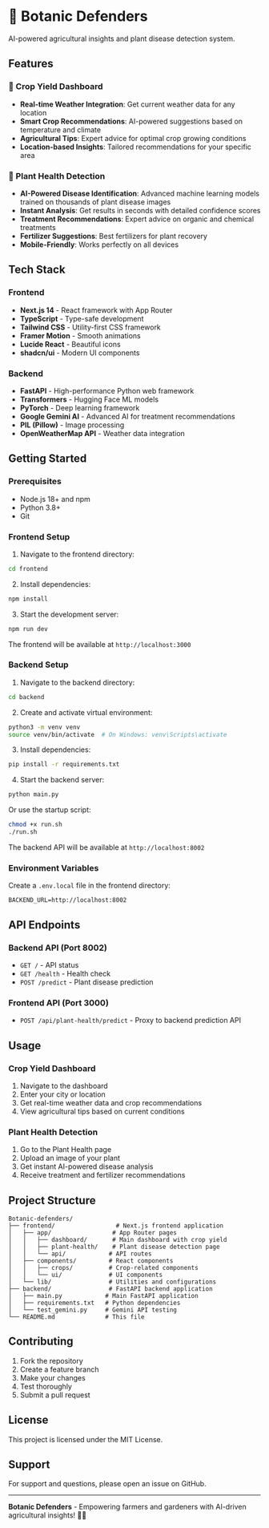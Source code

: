 # 🌱 Botanic Defenders

AI-powered agricultural insights and plant disease detection system.

## Features

### 🚀 Crop Yield Dashboard
- **Real-time Weather Integration**: Get current weather data for any location
- **Smart Crop Recommendations**: AI-powered suggestions based on temperature and climate
- **Agricultural Tips**: Expert advice for optimal crop growing conditions
- **Location-based Insights**: Tailored recommendations for your specific area

### 🔬 Plant Health Detection
- **AI-Powered Disease Identification**: Advanced machine learning models trained on thousands of plant disease images
- **Instant Analysis**: Get results in seconds with detailed confidence scores
- **Treatment Recommendations**: Expert advice on organic and chemical treatments
- **Fertilizer Suggestions**: Best fertilizers for plant recovery
- **Mobile-Friendly**: Works perfectly on all devices

## Tech Stack

### Frontend
- **Next.js 14** - React framework with App Router
- **TypeScript** - Type-safe development
- **Tailwind CSS** - Utility-first CSS framework
- **Framer Motion** - Smooth animations
- **Lucide React** - Beautiful icons
- **shadcn/ui** - Modern UI components

### Backend
- **FastAPI** - High-performance Python web framework
- **Transformers** - Hugging Face ML models
- **PyTorch** - Deep learning framework
- **Google Gemini AI** - Advanced AI for treatment recommendations
- **PIL (Pillow)** - Image processing
- **OpenWeatherMap API** - Weather data integration

## Getting Started

### Prerequisites
- Node.js 18+ and npm
- Python 3.8+
- Git

### Frontend Setup

1. Navigate to the frontend directory:
```bash
cd frontend
```

2. Install dependencies:
```bash
npm install
```

3. Start the development server:
```bash
npm run dev
```

The frontend will be available at `http://localhost:3000`

### Backend Setup

1. Navigate to the backend directory:
```bash
cd backend
```

2. Create and activate virtual environment:
```bash
python3 -m venv venv
source venv/bin/activate  # On Windows: venv\Scripts\activate
```

3. Install dependencies:
```bash
pip install -r requirements.txt
```

4. Start the backend server:
```bash
python main.py
```

Or use the startup script:
```bash
chmod +x run.sh
./run.sh
```

The backend API will be available at `http://localhost:8002`

### Environment Variables

Create a `.env.local` file in the frontend directory:
```env
BACKEND_URL=http://localhost:8002
```

## API Endpoints

### Backend API (Port 8002)

- `GET /` - API status
- `GET /health` - Health check
- `POST /predict` - Plant disease prediction

### Frontend API (Port 3000)

- `POST /api/plant-health/predict` - Proxy to backend prediction API

## Usage

### Crop Yield Dashboard
1. Navigate to the dashboard
2. Enter your city or location
3. Get real-time weather data and crop recommendations
4. View agricultural tips based on current conditions

### Plant Health Detection
1. Go to the Plant Health page
2. Upload an image of your plant
3. Get instant AI-powered disease analysis
4. Receive treatment and fertilizer recommendations

## Project Structure

```
Botanic-defenders/
├── frontend/                 # Next.js frontend application
│   ├── app/                 # App Router pages
│   │   ├── dashboard/       # Main dashboard with crop yield
│   │   ├── plant-health/    # Plant disease detection page
│   │   └── api/            # API routes
│   ├── components/         # React components
│   │   ├── crops/          # Crop-related components
│   │   └── ui/             # UI components
│   └── lib/                # Utilities and configurations
├── backend/                # FastAPI backend application
│   ├── main.py            # Main FastAPI application
│   ├── requirements.txt   # Python dependencies
│   └── test_gemini.py     # Gemini API testing
└── README.md              # This file
```

## Contributing

1. Fork the repository
2. Create a feature branch
3. Make your changes
4. Test thoroughly
5. Submit a pull request

## License

This project is licensed under the MIT License.

## Support

For support and questions, please open an issue on GitHub.

---

**Botanic Defenders** - Empowering farmers and gardeners with AI-driven agricultural insights! 🌱🤖
